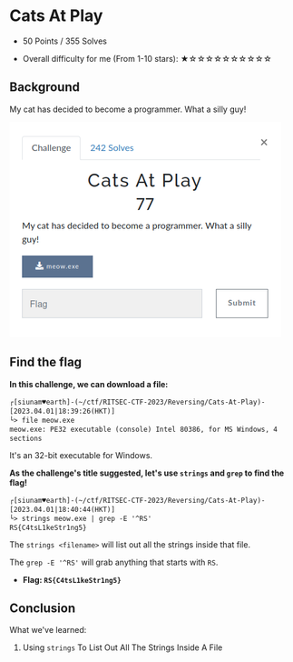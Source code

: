 # Cats At Play

- 50 Points / 355 Solves

- Overall difficulty for me (From 1-10 stars): ★☆☆☆☆☆☆☆☆☆☆

## Background

My cat has decided to become a programmer. What a silly guy!

![](https://raw.githubusercontent.com/siunam321/CTF-Writeups/main/RITSEC-CTF-2023/images/Pasted%20image%2020230401183827.png)

## Find the flag

**In this challenge, we can download a file:**
```shell
┌[siunam♥earth]-(~/ctf/RITSEC-CTF-2023/Reversing/Cats-At-Play)-[2023.04.01|18:39:26(HKT)]
└> file meow.exe 
meow.exe: PE32 executable (console) Intel 80386, for MS Windows, 4 sections
```

It's an 32-bit executable for Windows.

**As the challenge's title suggested, let's use `strings` and `grep` to find the flag!**
```shell
┌[siunam♥earth]-(~/ctf/RITSEC-CTF-2023/Reversing/Cats-At-Play)-[2023.04.01|18:40:44(HKT)]
└> strings meow.exe | grep -E '^RS'
RS{C4tsL1keStr1ng5}
```

The `strings <filename>` will list out all the strings inside that file.

The `grep -E '^RS'` will grab anything that starts with `RS`.

- **Flag: `RS{C4tsL1keStr1ng5}`**

## Conclusion

What we've learned:

1. Using `strings` To List Out All The Strings Inside A File